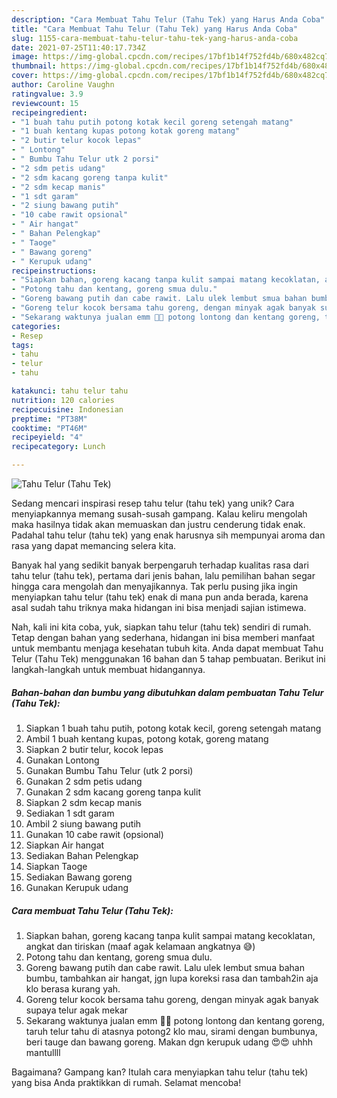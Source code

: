 ```yaml
---
description: "Cara Membuat Tahu Telur (Tahu Tek) yang Harus Anda Coba"
title: "Cara Membuat Tahu Telur (Tahu Tek) yang Harus Anda Coba"
slug: 1155-cara-membuat-tahu-telur-tahu-tek-yang-harus-anda-coba
date: 2021-07-25T11:40:17.734Z
image: https://img-global.cpcdn.com/recipes/17bf1b14f752fd4b/680x482cq70/tahu-telur-tahu-tek-foto-resep-utama.jpg
thumbnail: https://img-global.cpcdn.com/recipes/17bf1b14f752fd4b/680x482cq70/tahu-telur-tahu-tek-foto-resep-utama.jpg
cover: https://img-global.cpcdn.com/recipes/17bf1b14f752fd4b/680x482cq70/tahu-telur-tahu-tek-foto-resep-utama.jpg
author: Caroline Vaughn
ratingvalue: 3.9
reviewcount: 15
recipeingredient:
- "1 buah tahu putih potong kotak kecil goreng setengah matang"
- "1 buah kentang kupas potong kotak goreng matang"
- "2 butir telur kocok lepas"
- " Lontong"
- " Bumbu Tahu Telur utk 2 porsi"
- "2 sdm petis udang"
- "2 sdm kacang goreng tanpa kulit"
- "2 sdm kecap manis"
- "1 sdt garam"
- "2 siung bawang putih"
- "10 cabe rawit opsional"
- " Air hangat"
- " Bahan Pelengkap"
- " Taoge"
- " Bawang goreng"
- " Kerupuk udang"
recipeinstructions:
- "Siapkan bahan, goreng kacang tanpa kulit sampai matang kecoklatan, angkat dan tiriskan (maaf agak kelamaan angkatnya 😅)"
- "Potong tahu dan kentang, goreng smua dulu."
- "Goreng bawang putih dan cabe rawit. Lalu ulek lembut smua bahan bumbu, tambahkan air hangat, jgn lupa koreksi rasa dan tambah2in aja klo berasa kurang yah."
- "Goreng telur kocok bersama tahu goreng, dengan minyak agak banyak supaya telur agak mekar"
- "Sekarang waktunya jualan emm 👌🏻 potong lontong dan kentang goreng, taruh telur tahu di atasnya potong2 klo mau, sirami dengan bumbunya, beri tauge dan bawang goreng. Makan dgn kerupuk udang 😍😍 uhhh mantullll"
categories:
- Resep
tags:
- tahu
- telur
- tahu

katakunci: tahu telur tahu 
nutrition: 120 calories
recipecuisine: Indonesian
preptime: "PT38M"
cooktime: "PT46M"
recipeyield: "4"
recipecategory: Lunch

---
```



![Tahu Telur (Tahu Tek)](https://img-global.cpcdn.com/recipes/17bf1b14f752fd4b/680x482cq70/tahu-telur-tahu-tek-foto-resep-utama.jpg)

Sedang mencari inspirasi resep tahu telur (tahu tek) yang unik? Cara menyiapkannya memang susah-susah gampang. Kalau keliru mengolah maka hasilnya tidak akan memuaskan dan justru cenderung tidak enak. Padahal tahu telur (tahu tek) yang enak harusnya sih mempunyai aroma dan rasa yang dapat memancing selera kita.



Banyak hal yang sedikit banyak berpengaruh terhadap kualitas rasa dari tahu telur (tahu tek), pertama dari jenis bahan, lalu pemilihan bahan segar hingga cara mengolah dan menyajikannya. Tak perlu pusing jika ingin menyiapkan tahu telur (tahu tek) enak di mana pun anda berada, karena asal sudah tahu triknya maka hidangan ini bisa menjadi sajian istimewa.


Nah, kali ini kita coba, yuk, siapkan tahu telur (tahu tek) sendiri di rumah. Tetap dengan bahan yang sederhana, hidangan ini bisa memberi manfaat untuk membantu menjaga kesehatan tubuh kita. Anda dapat membuat Tahu Telur (Tahu Tek) menggunakan 16 bahan dan 5 tahap pembuatan. Berikut ini langkah-langkah untuk membuat hidangannya.

<!--inarticleads1-->

##### Bahan-bahan dan bumbu yang dibutuhkan dalam pembuatan Tahu Telur (Tahu Tek):

1. Siapkan 1 buah tahu putih, potong kotak kecil, goreng setengah matang
1. Ambil 1 buah kentang kupas, potong kotak, goreng matang
1. Siapkan 2 butir telur, kocok lepas
1. Gunakan  Lontong
1. Gunakan  Bumbu Tahu Telur (utk 2 porsi)
1. Gunakan 2 sdm petis udang
1. Gunakan 2 sdm kacang goreng tanpa kulit
1. Siapkan 2 sdm kecap manis
1. Sediakan 1 sdt garam
1. Ambil 2 siung bawang putih
1. Gunakan 10 cabe rawit (opsional)
1. Siapkan  Air hangat
1. Sediakan  Bahan Pelengkap
1. Siapkan  Taoge
1. Sediakan  Bawang goreng
1. Gunakan  Kerupuk udang




<!--inarticleads2-->

##### Cara membuat Tahu Telur (Tahu Tek):

1. Siapkan bahan, goreng kacang tanpa kulit sampai matang kecoklatan, angkat dan tiriskan (maaf agak kelamaan angkatnya 😅)
1. Potong tahu dan kentang, goreng smua dulu.
1. Goreng bawang putih dan cabe rawit. Lalu ulek lembut smua bahan bumbu, tambahkan air hangat, jgn lupa koreksi rasa dan tambah2in aja klo berasa kurang yah.
1. Goreng telur kocok bersama tahu goreng, dengan minyak agak banyak supaya telur agak mekar
1. Sekarang waktunya jualan emm 👌🏻 potong lontong dan kentang goreng, taruh telur tahu di atasnya potong2 klo mau, sirami dengan bumbunya, beri tauge dan bawang goreng. Makan dgn kerupuk udang 😍😍 uhhh mantullll




Bagaimana? Gampang kan? Itulah cara menyiapkan tahu telur (tahu tek) yang bisa Anda praktikkan di rumah. Selamat mencoba!

